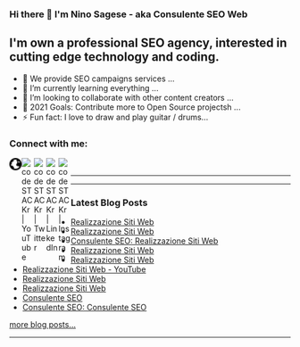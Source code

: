 ### Hi there 👋 I'm Nino Sagese - aka Consulente SEO Web

<!--
**consulente-seo-web/consulente-seo-web** is a ✨ _special_ ✨ repository because its `README.md` (this file) appears on your GitHub profile.

Here are some ideas to get you started:

- 🔭 We provide SEO campaigns services ...
- 🌱 I’m currently learning everything ...
- 👯 I’m looking to collaborate with other content creators ...
- 🤔 2021 Goals: Contribute more to Open Source projectsh ...
-- ⚡ Fun fact: I love to draw and play guitar / drums...
-->




## I'm own a professional SEO agency, interested in cutting edge technology and coding.

- 🔭 We provide SEO campaigns services ...
- 🌱 I’m currently learning everything ...
- 👯 I’m looking to collaborate with other content creators ...
- 🤔 2021 Goals: Contribute more to Open Source projectsh ...
- ⚡ Fun fact: I love to draw and play guitar / drums...

### Connect with me:

[<img align="left" alt="codeSTACKr.com" width="22px" src="https://raw.githubusercontent.com/iconic/open-iconic/master/svg/globe.svg" />][website]
[<img align="left" alt="codeSTACKr | YouTube" width="22px" src="https://cdn.jsdelivr.net/npm/simple-icons@v3/icons/youtube.svg" />][youtube]
[<img align="left" alt="codeSTACKr | Twitter" width="22px" src="https://cdn.jsdelivr.net/npm/simple-icons@v3/icons/twitter.svg" />][twitter]
[<img align="left" alt="codeSTACKr | LinkedIn" width="22px" src="https://cdn.jsdelivr.net/npm/simple-icons@v3/icons/facebook.svg" />][facebook]
[<img align="left" alt="codeSTACKr | Instagram" width="22px" src="https://cdn.jsdelivr.net/npm/simple-icons@v3/icons/pinterest.svg" />][pinterest]

<br />

---

---

### Latest Blog Posts

<!-- BLOG-POST-LIST:START -->
- [Realizzazione Siti Web](https://consulenteseoweb.weebly.com/blog/realizzazione-siti-web)
- [Realizzazione Siti Web](https://consulenteseoweb.wordpress.com/2021/03/24/realizzazione-siti-web/)
- [Consulente SEO: Realizzazione Siti Web](https://consulenteseoweb.blogspot.com/2021/03/realizzazione-siti-web.html)
- [Realizzazione Siti Web](https://consulenteseoweb.tumblr.com/post/646550522700136449)
- [Realizzazione Siti Web](https://www.narro.co/article/fdb16fe0-e3a1-4268-9d45-3cd6c232fd52)
- [Realizzazione Siti Web - YouTube](https://www.youtube.com/watch?v=eGQi-haRR9E&feature=youtu.be)
- [Realizzazione Siti Web](https://www.youtube.com/watch?v=eGQi-haRR9E)
- [Realizzazione Siti Web](https://consulenteseoweb.blogspot.com/2021/03/realizzazione-siti-web.html)
- [Consulente SEO](https://consulenteseoweb.tumblr.com/post/646259858847547392)
- [Consulente SEO: Consulente SEO](https://consulenteseoweb.blogspot.com/2021/03/consulente-seo.html)
<!-- BLOG-POST-LIST:END -->

[more blog posts...](https://consulenteseoweb.blogspot.com)

---


[website]: https://www.michelemarchi.com
[twitter]: https://twitter.com/ConsulenteSEO1
[youtube]: https://www.youtube.com/channel/UCGAeN83y3CiSuNzuYe6GsoQ
[facebook]: https://www.facebook.com/Consulente-SEO-102834801873362
[pinterest]: https://www.pinterest.it/consulenteseoweb
